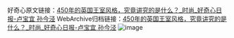 好奇心原文链接：[450年的英国王室风格，究竟讲究的是什么？_时尚_好奇心日报-卢宝宜 孙今泾](https://www.qdaily.com/articles/10846.html)
WebArchive归档链接：[450年的英国王室风格，究竟讲究的是什么？_时尚_好奇心日报-卢宝宜 孙今泾](http://web.archive.org/web/20190623163248/https://www.qdaily.com/articles/10846.html)
![image](http://ww3.sinaimg.cn/large/007d5XDply1g3wca1yvnpj30u078znpd)